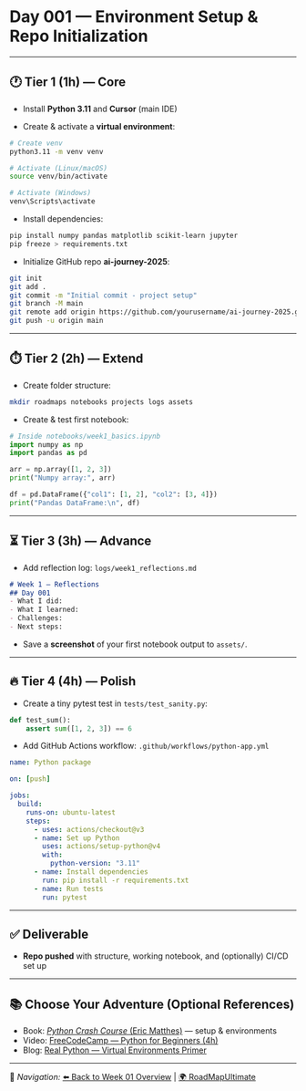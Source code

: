 # Day 001 — Environment Setup & Repo Initialization  

---

## 🕐 Tier 1 (1h) — Core  

- Install **Python 3.11** and **Cursor** (main IDE)  

- Create & activate a **virtual environment**:  

```bash
# Create venv
python3.11 -m venv venv  

# Activate (Linux/macOS)
source venv/bin/activate  

# Activate (Windows)
venv\Scripts\activate
```  

- Install dependencies:  

```bash
pip install numpy pandas matplotlib scikit-learn jupyter
pip freeze > requirements.txt
```  

- Initialize GitHub repo **ai-journey-2025**:  

```bash
git init
git add .
git commit -m "Initial commit - project setup"
git branch -M main
git remote add origin https://github.com/yourusername/ai-journey-2025.git
git push -u origin main
```  

---

## ⏱️ Tier 2 (2h) — Extend  

- Create folder structure:  

```bash
mkdir roadmaps notebooks projects logs assets
```  

- Create & test first notebook:  

```python
# Inside notebooks/week1_basics.ipynb
import numpy as np
import pandas as pd

arr = np.array([1, 2, 3])
print("Numpy array:", arr)

df = pd.DataFrame({"col1": [1, 2], "col2": [3, 4]})
print("Pandas DataFrame:\n", df)
```

---

## ⏳ Tier 3 (3h) — Advance  

- Add reflection log: `logs/week1_reflections.md`  

```markdown
# Week 1 — Reflections
## Day 001
- What I did:
- What I learned:
- Challenges:
- Next steps:
```  

- Save a **screenshot** of your first notebook output to `assets/`.  

---

## 🔥 Tier 4 (4h) — Polish  

- Create a tiny pytest test in `tests/test_sanity.py`:  

```python
def test_sum():
    assert sum([1, 2, 3]) == 6
```  

- Add GitHub Actions workflow: `.github/workflows/python-app.yml`  

```yaml
name: Python package

on: [push]

jobs:
  build:
    runs-on: ubuntu-latest
    steps:
      - uses: actions/checkout@v3
      - name: Set up Python
        uses: actions/setup-python@v4
        with:
          python-version: "3.11"
      - name: Install dependencies
        run: pip install -r requirements.txt
      - name: Run tests
        run: pytest
```  

---

## ✅ Deliverable  
- **Repo pushed** with structure, working notebook, and (optionally) CI/CD set up  

---

## 📚 Choose Your Adventure (Optional References)  
- Book: [*Python Crash Course* (Eric Matthes)](https://nostarch.com/pythoncrashcourse2e) — setup & environments  
- Video: [FreeCodeCamp — Python for Beginners (4h)](https://www.youtube.com/watch?v=rfscVS0vtbw)  
- Blog: [Real Python — Virtual Environments Primer](https://realpython.com/python-virtual-environments-a-primer/)  

---

🔗 *Navigation:* [⬅️ Back to Week 01 Overview](./README.md) | [🌍 RoadMapUltimate](../../RoadMapUltimate.md)  
